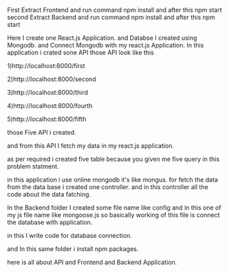 First Extract Frontend and run command npm install and after this npm start
second Extract Backend and run command npm install and after this npm start

Here I create one React.js Application. and Databse I created using Mongodb. and Connect Mongodb with my react.js Application. In this application i crated sone API those API look like this 

1)http://localhost:8000/first

2)http://localhost:8000/second

3)http://localhost:8000/third

4)http://localhost:8000/fourth

5)http://localhost:8000/fifth

those Five API i created.

and from this API I fetch my data in my react.js application.

as per required i created five table because you given me five query in this problem statment.

in this application i use online mongodb it's like mongus.
for fetch the data from the data base i created one controller. and in this controller all the code about the data fatching.

In the Backend folder I created some file name like config and in this one of my js file name like mongoose.js so basically working of this file is connect the database with application.

in this I write code for database connection.

and In this same folder i install npm packages.

here is all about API and Frontend and Backend Application.
